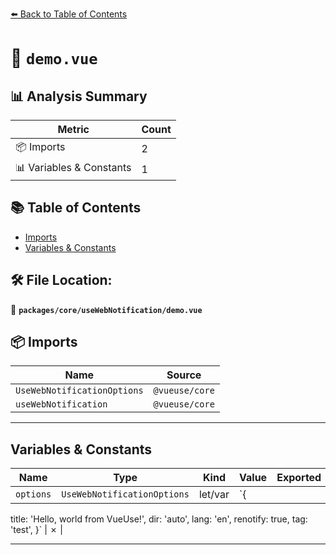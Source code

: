 [⬅️ Back to Table of Contents](../../../index.md)

# 📄 `demo.vue`

## 📊 Analysis Summary

| Metric | Count |
|--------|-------|
| 📦 Imports | 2 |
| 📊 Variables & Constants | 1 |

## 📚 Table of Contents

- [Imports](#imports)
- [Variables & Constants](#variables-constants)

## 🛠️ File Location:
📂 **`packages/core/useWebNotification/demo.vue`**

## 📦 Imports

| Name | Source |
|------|--------|
| `UseWebNotificationOptions` | `@vueuse/core` |
| `useWebNotification` | `@vueuse/core` |


---

## Variables & Constants

| Name | Type | Kind | Value | Exported |
|------|------|------|-------|----------|
| `options` | `UseWebNotificationOptions` | let/var | `{
  title: 'Hello, world from VueUse!',
  dir: 'auto',
  lang: 'en',
  renotify: true,
  tag: 'test',
}` | ✗ |


---